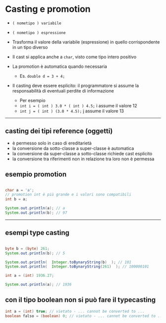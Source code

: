 # Casting e promotion

* `( nometipo ) variabile`
* `( nometipo ) espressione`
* Trasforma il valore della variabile (espressione) in quello corrispondente in un tipo diverso
* Il cast si applica anche a `char`, visto come tipo intero positivo

* La promotion è automatica quando necessaria
  * Es. `double d = 3 + 4;`
* Il casting deve essere esplicito: il programmatore si assume la responsabilità di eventuali perdite di informazione
  * Per esempio 
  * `int i = ( int ) 3.0 * ( int ) 4.5;` i assume il valore 12
  * `int j = ( int ) (3.0 * 4.5);` j assume il valore 13

---

## casting dei tipi reference (oggetti)

* è permesso solo in caso di ereditarietà
* la conversione da sotto-classe a super-classe è automatica
* la conversione da super-classe a sotto-classe richiede cast esplicito
* la conversione tra riferimenti non in relazione tra loro non è permessa

## esempio promotion

```java

char a = 'a';
// promotion int è più grande e i valori sono compatibili
int b = a;

System.out.println(a); // a
System.out.println(b); // 97

```

---


## esempi type casting

```java

byte b = (byte) 261;
System.out.println(b); // 5

System.out.println(  Integer.toBynaryString(b)  ); // 101
System.out.println(  Integer.toBynaryString(261)  ); // 100000101

```

```java
int a = (int) 1936.27;

System.out.println(a); // 1936

```

## con il tipo boolean non si può fare il typecasting

```java
int a = (int) true; // vietato - ... cannot be converted to ... 
boolean falso = (boolean) 0; // vietato - ... cannot be converted to ...  
```
